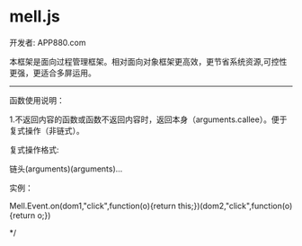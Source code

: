 # mell.js


开发者: APP880.com

本框架是面向过程管理框架。相对面向对象框架更高效，更节省系统资源,可控性更强，更适合多屏运用。

---------------------------------------------

函数使用说明：

1.不返回内容的函数或函数不返回内容时，返回本身（arguments.callee）。便于复式操作（非链式）。

复式操作格式:

链头(arguments)(arguments)...

实例：

Mell.Event.on(dom1,"click",function(o){return this;})(dom2,"click",function(o){return o;})

*/
